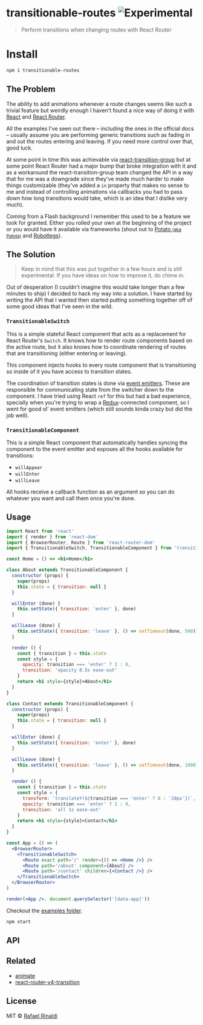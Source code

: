 [animate]: http://animate.mhaagens.me
[events]: https://github.com/Gozala/events
[potato]: https://github.com/codify-to/Potato
[react-router-v4-transition]: https://github.com/aboeglin/react-router-v4-transition
[react-router]: https://reacttraining.com/react-router
[react-transition-group]: https://github.com/reactjs/react-transition-group
[react]: https://reactjs.org
[redux]: https://redux.js.org
[robotlegs]: http://www.robotlegs.org
[url]: https://rinaldi.io

# transitionable-routes ![Experimental](https://img.shields.io/badge/stability-experimental-orange.svg)

> Perform transitions when changing routes with React Router

# Install

```sh
npm i transitionable-routes
```

## The Problem

The ability to add animations whenever a route changes seems like such a trivial feature but weirdly enough I haven't found a nice way of doing it with [React][react] and [React Router][react-router].

All the examples I've seen out there – including the ones in the official docs – usually assume you are performing generic transitions such as fading in and out the routes entering and leaving. If you need more control over that, good luck.

At some point in time this was achievable via [react-transition-group][react-transition-group] but at some point React Router had a major bump that broke integration with it and as a workaround the react-transition-group team changed the API in a way that for me was a downgrade since they've made much harder to make things customizable (they've added a `in` property that makes no sense to me and instead of controlling animations via callbacks you had to pass down how long transitions would take, which is an idea that I dislike very much).

Coming from a Flash background I remember this used to be a feature we took for granted. Either you rolled your own at the beginning of the project or you would have it available via frameworks (shout out to [Potato <small>(aka Patota)</small>][potato] and [Robotlegs][robotlegs]).

## The Solution

>Keep in mind that this was put together in a few hours and is still experimental. If you have ideas on how to improve it, do chime in.

Out of desperation (I couldn't imagine this would take longer than a few minutes to ship) I decided to hack my way into a solution. I have started by writing the API that I wanted then started putting something together off of some good ideas that I've seen in the wild.

### `TransitionableSwitch`

This is a simple stateful React component that acts as a replacement for React Router's `Switch`. It knows how to render route components based on the active route, but it also knows how to coordinate rendering of routes that are transitioning (either entering or leaving).

This component injects hooks to every route component that is transitioning so inside of it you have access to transition states.

The coordination of transition states is done via [event emitters][events]. These are responsible for communicating state from the switcher down to the component.
I have tried using React `ref` for this but had a bad experience, specially when you're trying to wrap a [Redux][redux]-connected component, so I went for good ol' event emitters (which still sounds kinda crazy but did the job well).

### `TransitionableComponent`

This is a simple React component that automatically handles syncing the component to the event emitter and exposes all the hooks available for transitions:

* `willAppear`
* `willEnter`
* `willLeave`

All hooks receive a callback function as an argument so you can do whatever you want and call them once you're done.

## Usage

```jsx
import React from 'react'
import { render } from 'react-dom'
import { BrowserRouter, Route } from 'react-router-dom'
import { TransitionableSwitch, TransitionableComponent } from 'transitionable-routes'

const Home = () => <h1>Home</h1>

class About extends TransitionableComponent {
  constructor (props) {
    super(props)
    this.state = { transition: null }
  }

  willEnter (done) {
    this.setState({ transition: 'enter' }, done)
  }

  willLeave (done) {
    this.setState({ transition: 'leave' }, () => setTimeout(done, 500))
  }

  render () {
    const { transition } = this.state
    const style = {
      opacity: transition === 'enter' ? 1 : 0,
      transition: 'opacity 0.5s ease-out'
    }
    return <h1 style={style}>About</h1>
  }
}

class Contact extends TransitionableComponent {
  constructor (props) {
    super(props)
    this.state = { transition: null }
  }

  willEnter (done) {
    this.setState({ transition: 'enter' }, done)
  }

  willLeave (done) {
    this.setState({ transition: 'leave' }, () => setTimeout(done, 1000))
  }

  render () {
    const { transition } = this.state
    const style = {
      transform: `translateY(${transition === 'enter' ? 0 : '20px'})`,
      opacity: transition === 'enter' ? 1 : 0,
      transition: 'all 1s ease-out'
    }
    return <h1 style={style}>Contact</h1>
  }
}

const App = () => (
  <BrowserRouter>
    <TransitionableSwitch>
      <Route exact path='/' render={() => <Home />} />
      <Route path='/about' component={About} />
      <Route path='/contact' children={<Contact />} />
    </TransitionableSwitch>
  </BrowserRouter>
)

render(<App />, document.querySelector('[data-app]'))
```

Checkout the [examples folder](./examples).

```sh
npm start
```

## API

## Related

* [animate][animate]
* [react-router-v4-transition][react-router-v4-transition]

## License

MIT © [Rafael Rinaldi][url]
